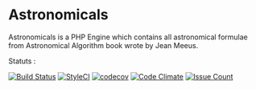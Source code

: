 # Astronomicals

Astronomicals is a PHP Engine which contains all astronomical formulae from Astronomical Algorithm book wrote by Jean Meeus.

Statuts :

[![Build Status](https://travis-ci.org/neooblaster/Astronomical.svg?branch=master)](https://travis-ci.org/neooblaster/Astronomical)
[![StyleCI](https://styleci.io/repos/93102859/shield?branch=master)](https://styleci.io/repos/93102859)
[![codecov](https://codecov.io/gh/neooblaster/Astronomical/branch/master/graph/badge.svg)](https://codecov.io/gh/neooblaster/Astronomical)
[![Code Climate](https://codeclimate.com/github/neooblaster/Astronomical/badges/gpa.svg)](https://codeclimate.com/github/neooblaster/Astronomical)
[![Issue Count](https://codeclimate.com/github/neooblaster/Astronomical/badges/issue_count.svg)](https://codeclimate.com/github/neooblaster/Astronomical)

